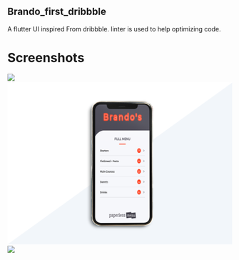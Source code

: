 ## Brando_first_dribbble

A flutter UI inspired From dribbble. linter is used to help optimizing code.

# Screenshots

<img src='screenshots/sc1.png' width="800" />
<img src='screenshots/scr2.png' width="800" />
<img src='screenshots/scr3.png' width="800" />

